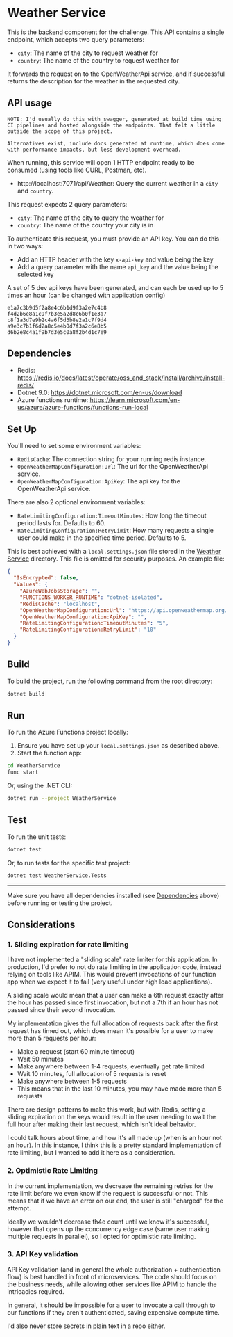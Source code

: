 # Weather Service

This is the backend component for the challenge. This API contains a single endpoint, which accepts two query parameters:
- `city`: The name of the city to request weather for
- `country`: The name of the country to request weather for

It forwards the request on to the OpenWeatherApi service, and if successful returns the description for the weather in the requested city.

## API usage

```
NOTE: I'd usually do this with swagger, generated at build time using CI pipelines and hosted alongside the endpoints. That felt a little outside the scope of this project.

Alternatives exist, include docs generated at runtime, which does come with performance impacts, but less development overhead.
```

When running, this service will open 1 HTTP endpoint ready to be consumed (using tools like CURL, Postman, etc).

- http://localhost:7071/api/Weather: Query the current weather in a `city` and `country`.

This request expects 2 query parameters:
- `city`: The name of the city to query the weather for
- `country`: The name of the country your city is in

To authenticate this request, you must provide an API key. You can do this in two ways:
- Add an HTTP header with the key `x-api-key` and value being the key
- Add a query parameter with the name `api_key` and the value being the selected key

A set of 5 dev api keys have been generated, and can each be used up to 5 times an hour (can be changed with application config)

```
e1a7c3b9d5f2a8e4c6b1d9f3a2e7c4b8
f4d2b6e8a1c9f7b3e5a2d8c6b0f1e3a7
c8f1a3d7e9b2c4a6f5d3b8e2a1c7f9d4
a9e3c7b1f6d2a8c5e4b0d7f3a2c6e8b5
d6b2e8c4a1f9b7d3e5c0a8f2b4d1c7e9
```



## Dependencies

- Redis: https://redis.io/docs/latest/operate/oss_and_stack/install/archive/install-redis/
- Dotnet 9.0: https://dotnet.microsoft.com/en-us/download
- Azure functions runtime: https://learn.microsoft.com/en-us/azure/azure-functions/functions-run-local

## Set Up

You'll need to set some environment variables:
- `RedisCache`: The connection string for your running redis instance.
- `OpenWeatherMapConfiguration:Url`: The url for the OpenWeatherApi service.
- `OpenWeatherMapConfiguration:ApiKey`: The api key for the OpenWeatherApi service.

There are also 2 optional environment variables:
- `RateLimitingConfiguration:TimeoutMinutes`: How long the timeout period lasts for. Defaults to 60.
- `RateLimitingConfiguration:RetryLimit`:  How many requests a single user could make in the specified time period. Defaults to 5.

This is best achieved with a `local.settings.json` file stored in the [Weather Service](/WeatherService/) directory. This file is omitted for security purposes. An example file:

```json
{
  "IsEncrypted": false,
  "Values": {
    "AzureWebJobsStorage": "",
    "FUNCTIONS_WORKER_RUNTIME": "dotnet-isolated",
    "RedisCache": "localhost",
    "OpenWeatherMapConfiguration:Url": "https://api.openweathermap.org/data/2.5/weather",
    "OpenWeatherMapConfiguration:ApiKey": "",
    "RateLimitingConfiguration:TimeoutMinutes": "5",
    "RateLimitingConfiguration:RetryLimit": "10"
  }
}
```

## Build

To build the project, run the following command from the root directory:

```sh
dotnet build
```

## Run

To run the Azure Functions project locally:

1. Ensure you have set up your `local.settings.json` as described above.
2. Start the function app:

```sh
cd WeatherService
func start
```

Or, using the .NET CLI:

```sh
dotnet run --project WeatherService
```

## Test

To run the unit tests:

```sh
dotnet test
```

Or, to run tests for the specific test project:

```sh
dotnet test WeatherService.Tests
```

---

Make sure you have all dependencies installed (see [Dependencies](#dependencies) above) before running or testing the project.

## Considerations

### 1. Sliding expiration for rate limiting

I have not implemented a "sliding scale" rate limiter for this application. In production, I'd prefer to not do rate limiting in the application code, instead relying on tools like APIM. This would prevent invocations of our function app when we expect it to fail (very useful under high load applications).

A sliding scale would mean that a user can make a 6th request exactly after the hour has passed since first invocation, but not a 7th if an hour has not passed since their second invocation.

My implementation gives the full allocation of requests back after the first request has timed out, which does mean it's possible for a user to make more than 5 requests per hour:
- Make a request (start 60 minute timeout)
- Wait 50 minutes
- Make anywhere between 1-4 requests, eventually get rate limited
- Wait 10 minutes, full allocation of 5 requests is reset
- Make anywhere between 1-5 requests
- This means that in the last 10 minutes, you may have made more than 5 requests

There are design patterns to make this work, but with Redis, setting a sliding expiration on the keys would result in the user needing to wait the full hour after making their last request, which isn't ideal behavior.

I could talk hours about time, and how it's all made up (when is an hour not an hour). In this instance, I think this is a pretty standard implementation of rate limiting, but I wanted to add it here as a consideration.

### 2. Optimistic Rate Limiting

In the current implementation, we decrease the remaining retries for the rate limit before we even know if the request is successful or not. This means that if we have an error on our end, the user is still "charged" for the attempt.

Ideally we wouldn't decrease th4e count until we know it's successful, however that opens up the concurrency edge case (same user making multiple requests in parallel), so I opted for optimistic rate limiting.

### 3. API Key validation

API Key validation (and in general the whole authorization + authentication flow) is best handled in front of microservices. The code should focus on the business needs, while allowing other services like APIM to handle the intricacies required.

In general, it should be impossible for a user to invocate a call through to our functions if they aren't authenticated, saving expensive compute time.

I'd also never store secrets in plain text in a repo either.

